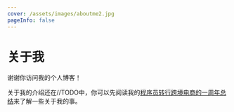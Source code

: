 ```yaml
---
cover: /assets/images/aboutme2.jpg
pageInfo: false
---
```


# 关于我

谢谢你访问我的个人博客！

关于我的介绍还在//TODO中，你可以先阅读我的[程序员转行跨境电商的一周年总结](./posts/thinking/annual.md)来了解一些关于我的事。





